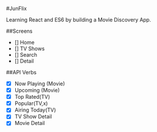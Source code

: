 #JunFlix

Learning React and ES6 by building a Movie Discovery App.

##Screens
- [] Home
- [] TV Shows
- [] Search
- [] Detail

##API Verbs

-[x] Now Playing (Movie)
-[x] Upcoming (Movie)
-[x] Top Rated(TV)
-[x] Popular(TV,x)
-[x] Airing Today(TV)
-[x] TV Show Detail
-[x] Movie Detail